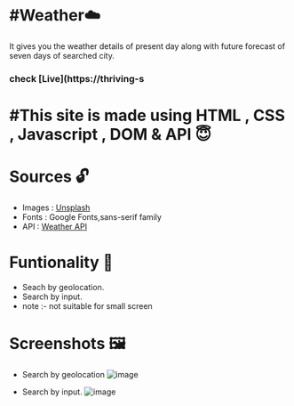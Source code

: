 # #Weather☁️
It gives you the weather details of present day along with future forecast of seven days of searched city.
<h3>check [Live](https://thriving-s<h3/>

# #This site is made using HTML , CSS , Javascript , DOM & API 😇

# Sources 🔓
* Images : [Unsplash](https://unsplash.com/)
* Fonts : Google Fonts,sans-serif family
* API : [Weather API](https://openweathermap.org/api)

# Funtionality 🤖
* Seach by geolocation.
* Search by input.
* note :- not suitable for small screen

# Screenshots 🖼️

* Search by geolocation
![image](https://user-images.githubusercontent.com/95741246/216769043-d1be7bf4-f3d0-4430-b287-686fa87d59ef.png)

* Search by input.
![image](https://user-images.githubusercontent.com/95741246/216768880-df53353c-d9ae-4ea9-a9ea-1efbedec49de.png)
